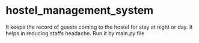 # hostel_management_system
It keeps the record of guests coming to the hostel for stay at night or day. It helps in reducing staffs headache.
Run it by main.py file
